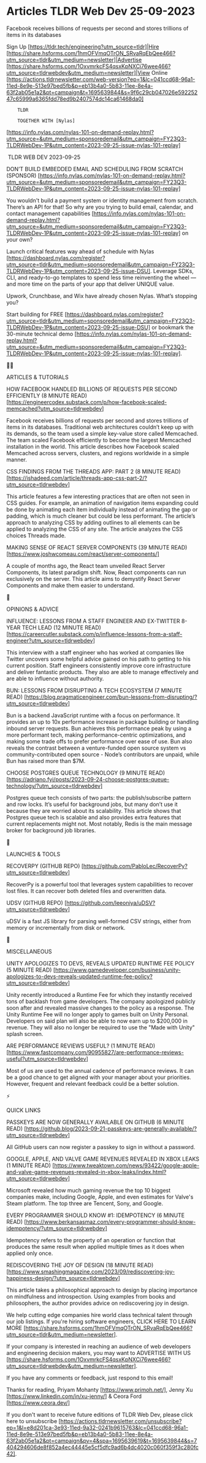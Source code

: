 # Articles TLDR Web Dev 25-09-2023

Facebook receives billions of requests per second and stores trillions
of items in its databases  

Sign Up [https://tldr.tech/engineering?utm_source=tldr]|Hire
[https://share.hsforms.com/1hmOFVmqOTrON_SRvaRqEbQee466?utm_source=tldr&utm_medium=newsletter]|Advertise
[https://share.hsforms.com/1OxvmrkcFS4qsxKpNXCi76wee466?utm_source=tldrwebdev&utm_medium=newsletter]|View
Online
[https://actions.tldrnewsletter.com/web-version?ep=1&lc=041ccd68-96a1-11ed-8e9e-513e97bed5fb&p=eb13b4a0-5b83-11ee-8e4a-63f2ab05e1a2&pt=campaign&t=1695639844&s=9f6c29cb047026e59225247c65999a6365fdd78ed9b2407574dc14ca61468da0]


		TLDR 

		TOGETHER WITH [Nylas]
[https://info.nylas.com/nylas-101-on-demand-replay.html?utm_source=&utm_medium=sponsoredemail&utm_campaign=FY23Q3-TLDRWebDev-1P&utm_content=2023-09-25-issue-nylas-101-replay]

 TLDR WEB DEV 2023-09-25

DON’T BUILD EMBEDDED EMAIL AND SCHEDULING FROM SCRATCH (SPONSOR)
[https://info.nylas.com/nylas-101-on-demand-replay.html?utm_source=&utm_medium=sponsoredemail&utm_campaign=FY23Q3-TLDRWebDev-1P&utm_content=2023-09-25-issue-nylas-101-replay]

You wouldn't build a payment system or identity management from
scratch. There’s an API for that!
So why are you trying to build email, calendar, and contact management
capabilities
[https://info.nylas.com/nylas-101-on-demand-replay.html?utm_source=&utm_medium=sponsoredemail&utm_campaign=FY23Q3-TLDRWebDev-1P&utm_content=2023-09-25-issue-nylas-101-replay]
on your own?

Launch critical features way ahead of schedule with Nylas
[https://dashboard.nylas.com/register?utm_source=tldr&utm_medium=sponsoredemail&utm_campaign=FY23Q3-TLDRWebDev-1P&utm_content=2023-09-25-issue-DSU].
Leverage SDKs, CLI, and ready-to-go templates to spend less time
reinventing the wheel — and more time on the parts of your app that
deliver UNIQUE value.

Upwork, Crunchbase, and Wix have already chosen Nylas. What’s
stopping you?

Start building for FREE
[https://dashboard.nylas.com/register?utm_source=tldr&utm_medium=sponsoredemail&utm_campaign=FY23Q3-TLDRWebDev-1P&utm_content=2023-09-25-issue-DSU]
or bookmark the 30-minute technical demo
[https://info.nylas.com/nylas-101-on-demand-replay.html?utm_source=&utm_medium=sponsoredemail&utm_campaign=FY23Q3-TLDRWebDev-1P&utm_content=2023-09-25-issue-nylas-101-replay].

🧑‍💻 

ARTICLES & TUTORIALS

HOW FACEBOOK HANDLED BILLIONS OF REQUESTS PER SECOND EFFICIENTLY (8
MINUTE READ)
[https://engineercodex.substack.com/p/how-facebook-scaled-memcached?utm_source=tldrwebdev]

Facebook receives billions of requests per second and stores trillions
of items in its databases. Traditional web architectures couldn’t
keep up with its demands, so the team used a simple key-value store
called Memcached. The team scaled Facebook efficiently to become the
largest Memcached installation in the world. This article describes
how Facebook scaled Memcached across servers, clusters, and regions
worldwide in a simple manner. 

CSS FINDINGS FROM THE THREADS APP: PART 2 (8 MINUTE READ)
[https://ishadeed.com/article/threads-app-css-part-2/?utm_source=tldrwebdev]

This article features a few interesting practices that are often not
seen in CSS guides. For example, an animation of navigation items
expanding could be done by animating each item individually instead of
animating the gap or padding, which is much cleaner but could be less
performant. The article’s approach to analyzing CSS by adding
outlines to all elements can be applied to analyzing the CSS of any
site. The article analyzes the CSS choices Threads made. 

MAKING SENSE OF REACT SERVER COMPONENTS (39 MINUTE READ)
[https://www.joshwcomeau.com/react/server-components/]

A couple of months ago, the React team unveiled React Server
Components, its latest paradigm shift. Now, React components can run
exclusively on the server. This article aims to demystify React Server
Components and make them easier to understand. 

🧠 

OPINIONS & ADVICE

INFLUENCE: LESSONS FROM A STAFF ENGINEER AND EX-TWITTER 8-YEAR TECH
LEAD (12 MINUTE READ)
[https://careercutler.substack.com/p/influence-lessons-from-a-staff-engineer?utm_source=tldrwebdev]

This interview with a staff engineer who has worked at companies like
Twitter uncovers some helpful advice gained on his path to getting to
his current position. Staff engineers consistently improve core
infrastructure and deliver fantastic products. They also are able to
manage effectively and are able to influence without authority. 

BUN: LESSONS FROM DISRUPTING A TECH ECOSYSTEM (7 MINUTE READ)
[https://blog.pragmaticengineer.com/bun-lessons-from-disrupting/?utm_source=tldrwebdev]

Bun is a backend JavaScript runtime with a focus on performance. It
provides an up to 10x performance increase in package building or
handling inbound server requests. Bun achieves this performance peak
by using a more performant tech, making performance-centric
optimizations, and making some trade offs to prefer performance over
ease of use. Bun also reveals the contrast between a venture-funded
open source system vs community-contributed open source - Node’s
contributors are unpaid, while Bun has raised more than $7M. 

CHOOSE POSTGRES QUEUE TECHNOLOGY (9 MINUTE READ)
[https://adriano.fyi/posts/2023-09-24-choose-postgres-queue-technology/?utm_source=tldrwebdev]

Postgres queue tech consists of two parts: the publish/subscribe
pattern and row locks. It’s useful for background jobs, but many
don’t use it because they are worried about its scalability. This
article shows that Postgres queue tech is scalable and also provides
extra features that current replacements might not. Most notably,
Redis is the main message broker for background job libraries. 

🚀 

LAUNCHES & TOOLS

RECOVERPY (GITHUB REPO)
[https://github.com/PabloLec/RecoverPy?utm_source=tldrwebdev]

RecoverPy is a powerful tool that leverages system capabilities to
recover lost files. It can recover both deleted files and overwritten
data. 

UDSV (GITHUB REPO)
[https://github.com/leeoniya/uDSV?utm_source=tldrwebdev]

uDSV is a fast JS library for parsing well-formed CSV strings, either
from memory or incrementally from disk or network. 

🎁 

MISCELLANEOUS

UNITY APOLOGIZES TO DEVS, REVEALS UPDATED RUNTIME FEE POLICY (5 MINUTE
READ)
[https://www.gamedeveloper.com/business/unity-apologizes-to-devs-reveals-updated-runtime-fee-policy?utm_source=tldrwebdev]

Unity recently introduced a Runtime Fee for which they instantly
received tons of backlash from game developers. The company apologized
publicly soon after and revealed massive changes to the policy as a
response. The Unity Runtime Fee will no longer apply to games built on
Unity Personal. Developers on said plan will also be able to now earn
up to $200,000 in revenue. They will also no longer be required to use
the "Made with Unity" splash screen. 

ARE PERFORMANCE REVIEWS USEFUL? (1 MINUTE READ)
[https://www.fastcompany.com/90955827/are-performance-reviews-useful?utm_source=tldrwebdev]

Most of us are used to the annual cadence of performance reviews. It
can be a good chance to get aligned with your manager about your
priorities. However, frequent and relevant feedback could be a better
solution. 

⚡ 

QUICK LINKS

PASSKEYS ARE NOW GENERALLY AVAILABLE ON GITHUB (6 MINUTE READ)
[https://github.blog/2023-09-21-passkeys-are-generally-available/?utm_source=tldrwebdev]

All GitHub users can now register a passkey to sign in without a
password. 

GOOGLE, APPLE, AND VALVE GAME REVENUES REVEALED IN XBOX LEAKS (1
MINUTE READ)
[https://www.tweaktown.com/news/93422/google-apple-and-valve-game-revenues-revealed-in-xbox-leaks/index.html?utm_source=tldrwebdev]

Microsoft revealed how much gaming revenue the top 10 biggest
companies make, including Google, Apple, and even estimates for
Valve's Steam platform. The top three are Tencent, Sony, and Google. 

EVERY PROGRAMMER SHOULD KNOW #1: IDEMPOTENCY (6 MINUTE READ)
[https://www.berkansasmaz.com/every-programmer-should-know-idempotency/?utm_source=tldrwebdev]

Idempotency refers to the property of an operation or function that
produces the same result when applied multiple times as it does when
applied only once. 

REDISCOVERING THE JOY OF DESIGN (18 MINUTE READ)
[https://www.smashingmagazine.com/2023/09/rediscovering-joy-happiness-design/?utm_source=tldrwebdev]

This article takes a philosophical approach to design by placing
importance on mindfulness and introspection. Using examples from books
and philosophers, the author provides advice on rediscovering joy in
design. 

 We help cutting edge companies hire world class technical talent
through our job listings. If you're hiring software engineers, CLICK
HERE TO LEARN MORE
[https://share.hsforms.com/1hmOFVmqOTrON_SRvaRqEbQee466?utm_source=tldr&utm_medium=newsletter].


If your company is interested in reaching an audience of web
developers and engineering decision makers, you may want to ADVERTISE
WITH US
[https://share.hsforms.com/1OxvmrkcFS4qsxKpNXCi76wee466?utm_source=tldrwebdev&utm_medium=newsletter].


If you have any comments or feedback, just respond to this email! 

Thanks for reading, 
Priyam Mohanty [https://www.primoh.net/], Jenny Xu
[https://www.linkedin.com/in/xu-jenny/] & Ceora Ford
[https://www.ceora.dev/] 

If you don't want to receive future editions of TLDR Web Dev,
please click here to unsubscribe
[https://actions.tldrnewsletter.com/unsubscribe?ep=1&l=e8d201ca-3e93-11ed-9a32-0241b9615763&lc=041ccd68-96a1-11ed-8e9e-513e97bed5fb&p=eb13b4a0-5b83-11ee-8e4a-63f2ab05e1a2&pt=campaign&pv=4&spa=1695639619&t=1695639844&s=7404294606de8f852a4ec44445e5cf5dfc9ad6b4dc4020c060f359f3c280fc42].
